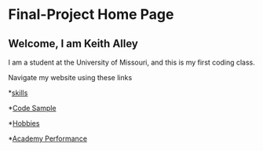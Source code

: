 # Final-Project Home Page
## Welcome, I am Keith Alley

I am a student at the University of Missouri, and this is my first coding class.

Navigate my website using these links

*[skills](./skills.md)

*[Code Sample](./code_sample.md)

*[Hobbies](./hobby.md)

*[Academy Performance](./marks.md)

